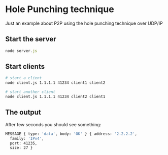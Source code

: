 # Hole Punching technique

Just an example about P2P using the hole punching technique over UDP/IP

## Start the server

```js
node server.js
```

## Start clients

```sh
# start a client
node client.js 1.1.1.1 41234 client1 client2

# start another client
node client.js 1.1.1.1 41234 client2 client1
```

## The output

After few seconds you should see something:

```sh
MESSAGE { type: 'data', body: 'OK' } { address: '2.2.2.2',
  family: 'IPv4',
  port: 41235,
  size: 27 }
```


